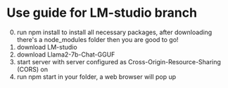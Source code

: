 # Use guide for LM-studio branch
0. run npm install to install all necessary packages, after downloading there's a node_modules folder then you are good to go!
1. download LM-studio
2. download Llama2-7b-Chat-GGUF
3. start server with server configured as Cross-Origin-Resource-Sharing (CORS) on
4. run npm start in your folder, a web browser will pop up
